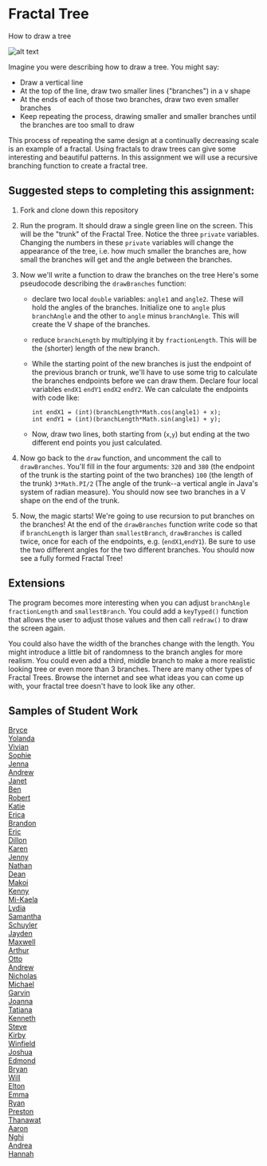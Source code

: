 Fractal Tree
============

How to draw a tree  

![alt text](tree.JPG)  

Imagine you were describing how to draw a tree. You might say: 

* Draw a vertical line  
* At the top of the line, draw two smaller lines ("branches") in a v shape  
* At the ends of each of those two branches, draw two even smaller branches  
* Keep repeating the process, drawing smaller and smaller branches until the branches are too small to draw  

This process of repeating the same design at a continually decreasing scale is an example of a fractal. Using fractals to draw trees can give some interesting and beautiful patterns. In this assignment we will use a recursive branching function to create a fractal tree.

Suggested steps to completing this assignment:
----------------------------------------------
1. Fork and clone down this repository   

2. Run the program. It should draw a single green line on the screen. This will be the "trunk" of the Fractal Tree. Notice the three `private` variables. Changing the numbers in these `private` variables will change the appearance of the tree, i.e. how much smaller the branches are, how small the branches will get and the angle between the branches.
3. Now we'll write a function to draw the branches on the tree Here's some pseudocode describing the `drawBranches` function:  

	* declare two local `double` variables: `angle1` and `angle2`. These will hold the angles of the branches. Initialize one to `angle` plus `branchAngle` and the other to `angle` minus `branchAngle`. This will create the V shape of the branches.  
	* reduce `branchLength` by multiplying it by `fractionLength`. This will be the (shorter) length of the new branch.  
	* While the starting point of the new branches is just the endpoint of the previous branch or trunk, we'll have to use some trig to calculate the branches endpoints before we can draw them. Declare four local variables `endX1` `endY1` `endX2` `endY2`. We can calculate the endpoints with code like:

		`int endX1 = (int)(branchLength*Math.cos(angle1) + x);`  
		`int endY1 = (int)(branchLength*Math.sin(angle1) + y);`  
	* Now, draw two lines, both starting from (`x`,`y`) but ending at the two different end points you just calculated.  

4. Now go back to the `draw` function, and uncomment the call to `drawBranches`. You'll fill in the four arguments: `320` and `380` (the endpoint of the trunk is the starting point of the two branches) `100` (the length of the trunk) `3*Math.PI/2` (The angle of the trunk--a vertical angle in Java's system of radian measure). You should now see two branches in a V shape on the end of the trunk.
5. Now, the magic starts! We're going to use recursion to put branches on the branches! At the end of the `drawBranches` function write code so that if `branchLength` is larger than `smallestBranch`, `drawBranches` is called twice, once for each of the endpoints, e.g. (`endX1`,`endY1`). Be sure to use the two different angles for the two different branches. You should now see a fully formed Fractal Tree!



Extensions
----------------------
The program becomes more interesting when you can adjust `branchAngle` `fractionLength` and `smallestBranch`. You could add a `keyTyped()` function that allows the user to adjust those values and then call `redraw()` to draw the screen again.  

You could also have the width of the branches change with the length. You might introduce a little bit of randomness to the branch angles for more realism. You could even add a third, middle branch to make a more realistic looking tree or even more than 3 branches. There are many other types of Fractal Trees. Browse the internet and see what ideas you can come up with, your fractal tree doesn't have to look like any other.

Samples of Student Work
-----------------------
[Bryce](https://brycekeetonazaz.github.io/FractalTree/)   
[Yolanda](https://yofeng.github.io/FractalTree/)   
[Vivian](https://viviaann.github.io/FractalTree/)   
[Sophie](https://sohuang.github.io/FractalTree/)   
[Jenna](https://jennaralll.github.io/FractalTree/)   
[Andrew](https://ansue1234.github.io/FractalTree/)   
[Janet](https://birded.github.io/FractalTree/)   
[Ben](https://benjaminlanir.github.io/FractalTree/)   
[Robert](https://rshi159.github.io/FractalTree/)   
[Katie](https://kachow4.github.io/FractalTree/)   
[Erica](https://ericamalia.github.io/FractalTree/)   
[Brandon](https://brandontom96.github.io/FractalTree/)   
[Eric](https://jellybeanmill.github.io/OriginalFractal/)   
[Dillon](https://dillonlee27.github.io/FractalTree/)   
[Karen](https://sonokjw.github.io/FractalTree/)   
[Jenny](https://jeyu21.github.io/FractalTree/)   
[Nathan](https://nathansng.github.io/FractalTree/)   
[Dean](https://deanhuynh.github.io/FractalTree/)   
[Makoi](https://magacula1.github.io/FractalTree/)   
[Kenny](https://kennyyu168.github.io/FractalTree/)   
[Mi-Kaela](https://mikamarciales.github.io/FractalTree/)   
[Lydia](https://aqua28.github.io/FractalTree/)   
[Samantha](https://sammirustia.github.io/FractalTree/)   
[Schuyler](https://skschur1.github.io/FractalTree/)   
[Jayden](https://jaydenlee1229.github.io/FractalTree/)   
[Maxwell](https://12maxwellho.github.io/FractalTree/)   
[Arthur](https://arzhang.github.io/FractalTree/)   
[Otto](https://otschmidt.github.io/FractalTree/)   
[Andrew](https://andrewmai123.github.io/FractalTree/)   
[Nicholas](https://woonicholas.github.io/FractalTree/)   
[Michael](https://mipsim.github.io/FractalTree/)   
[Garvin](https://garvingit.github.io/FractalTree/)   
[Joanna](https://j0annalu.github.io/FractalTree/)   
[Tatiana](https://sonotatiana.github.io/FractalTree/)   
[Kenneth](https://kenpaso.github.io/FractalTree/)   
[Steve](https://sjkchang.github.io/FractalTree/)   
[Kirby](https://krbyktl.github.io/FractalTree/)   
[Winfield](https://winfield101.github.io/FractalTree/)   
[Joshua](https://joshualchan.github.io/FractalTree/)   
[Edmond](http://firework999363.github.io/FractalTree/)  
[Bryan](https://bzin22.github.io/FractalTree/)   
[Will](https://williammai.github.io/FractalTree/)   
[Elton](https://elel123.github.io/FractalTree/)   
[Emma](https://emmackenzie.github.io/FractalTree/)   
[Ryan](https://avath.github.io/FractalTree/)   
[Preston](https://prestonttt.github.io/FractalTree/)   
[Thanawat](https://thiskappaisgrey.github.io/FractalTree/index.html)   
[Aaron](https://aahuangithub.github.io/FractalTree/)   
[Nghi](https://nagirokudo.github.io/FractalTree/)   
[Andrea](https://chenandrea29.github.io/FractalTree/)   
[Hannah](https://hadecastro.github.io/FractalTree/)   

